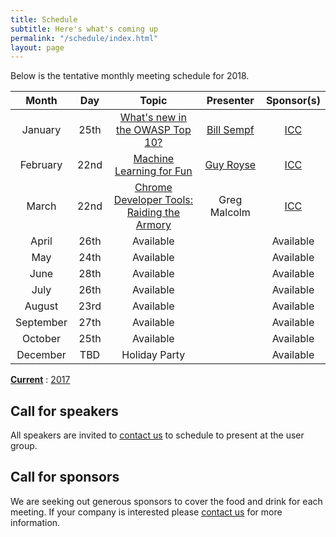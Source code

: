 ```yaml
---
title: Schedule
subtitle: Here's what's coming up
permalink: "/schedule/index.html"
layout: page
---
```


Below is the tentative monthly meeting schedule for 2018.

|   Month   |  Day |      Topic      | Presenter | Sponsor(s) |
|:---------:|:----:|:---------------:|:---------:|:----------:|
| January   | 25th | [What's new in the OWASP Top 10?](/2018/01/20/january-2018/) | [Bill Sempf](https://sempf.net/) | [ICC](https://www.icctechnology.com/)  |
| February  | 22nd |  [Machine Learning for Fun](/2018/02/15/february-2018-machine-learning-for-fun/)      | [Guy Royse](http://guyroyse.com/)| [ICC](https://www.icctechnology.com/)  |
| March     | 22nd |  [Chrome Developer Tools: Raiding the Armory](/2018/03/01/march-2018-chrome-developer-tools)      | Greg Malcolm | [ICC](https://www.icctechnology.com/)  |
| April     | 26th |  Available      |           | Available  |
| May       | 24th |  Available      |           | Available  |
| June      | 28th |  Available      |           | Available  |
| July      | 26th |  Available      |           | Available  |
| August    | 23rd |  Available      |           | Available  |
| September | 27th |  Available      |           | Available  |
| October   | 25th |  Available      |           | Available  |
| December  |  TBD |  Holiday Party  |           | Available  |

**[Current](/schedule/)** : [2017](/schedule/2017/)

## Call for speakers

All speakers are invited to [contact us](/about/#contact) to schedule to present at the user group.

## Call for sponsors

We are seeking out generous sponsors to cover the food and drink for each meeting. If your company is interested please [contact us](/about/#contact) for more information.
